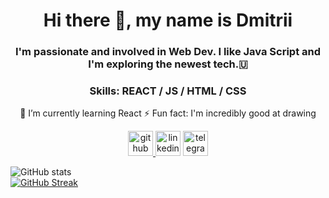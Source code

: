 <h1 align="center">Hi there 👋, my name is Dmitrii</h1>
<h3 align="center">I'm passionate and involved in Web Dev. I like Java Script and I'm exploring the newest tech.🇺</h3>
<h3 align="center">Skills: REACT / JS / HTML / CSS</h3>
<p align="center">
   🌱 I’m currently learning React 
   ⚡ Fun fact: I'm incredibly good at drawing 
</p>

<p align="center">
<a href="https://github.com/17clouds"><img src='https://cdn.jsdelivr.net/npm/simple-icons@3.0.1/icons/github.svg' alt='github' height='40'/> </a>
<a href="https://www.linkedin.com/in/linkedin.com/in/17clouds//"><img src='https://cdn.jsdelivr.net/npm/simple-icons@3.0.1/icons/linkedin.svg' alt='linkedin' height='40'/></a>
<a href="https://t.me/fackingrxer"><img src='https://cdn.jsdelivr.net/npm/simple-icons@3.0.1/icons/telegram.svg' alt='telegram' height='40'/> </a>
</p>   

![GitHub stats](https://github-readme-stats.vercel.app/api?username=17clouds&show_icons=true)  
[![GitHub Streak](http://github-readme-streak-stats.herokuapp.com?user=17clouds&theme=city-lights&hide_border=true)](https://git.io/streak-stats)
